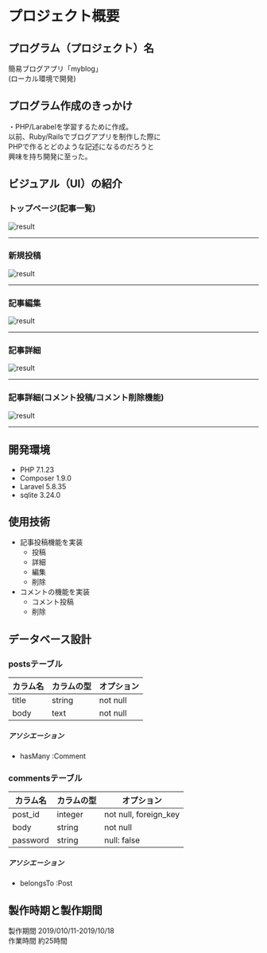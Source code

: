 # プロジェクト概要
## プログラム（プロジェクト）名
簡易ブログアプリ「myblog」<br>
(ローカル環境で開発)

<!-------------------------------------------------- -->
## プログラム作成のきっかけ
・PHP/Larabelを学習するために作成。<br>
以前、Ruby/Railsでブログアプリを制作した際に<br>
PHPで作るとどのような記述になるのだろうと<br>
興味を持ち開発に至った。<br>
<!-------------------------------------------------- -->
## ビジュアル（UI）の紹介

### トップページ(記事一覧)
![result](https://i.gyazo.com/7940affabf3d7149eb8a2d61662cbb2a.gif)<br>

***

### 新規投稿
![result](https://i.gyazo.com/b4acb051263bb4e255ea13779d5a8a18.gif)<br>

***

### 記事編集
![result](https://i.gyazo.com/d8b4782bb5e10e574fc068a6151fb925.gif)
<br>

***

### 記事詳細
![result](https://i.gyazo.com/53b5dc709a698c8cdd9828de75aa257e.gif)
<br>

***

### 記事詳細(コメント投稿/コメント削除機能)
![result](https://i.gyazo.com/2695ba8634e3e1cff5c82affd87e9863.gif)<br>

***


<!-------------------------------------------------- -->
## 開発環境

- PHP 7.1.23
- Composer 1.9.0
- Laravel 5.8.35
- sqlite 3.24.0

<!-------------------------------------------------- -->
## 使用技術
- 記事投稿機能を実装
  - 投稿
  - 詳細
  - 編集
  - 削除
- コメントの機能を実装
  - コメント投稿
  - 削除

<!-------------------------------------------------- -->
## データベース設計

### postsテーブル
|カラム名|カラムの型|オプション|
|------|----|-------|
|title|string|not null|
|body|text|not null|


##### アソシエーション
- hasMany :Comment<br>

### commentsテーブル
|カラム名|カラムの型|オプション|
|------|----|-------|
|post_id|integer|not null, foreign_key|
|body|string|not null|
|password|string|null: false|


##### アソシエーション
- belongsTo :Post<br>


<!-------------------------------------------------- -->
## 製作時期と製作期間
製作期間 2019/010/11-2019/10/18<br>
作業時間 約25時間<br>


